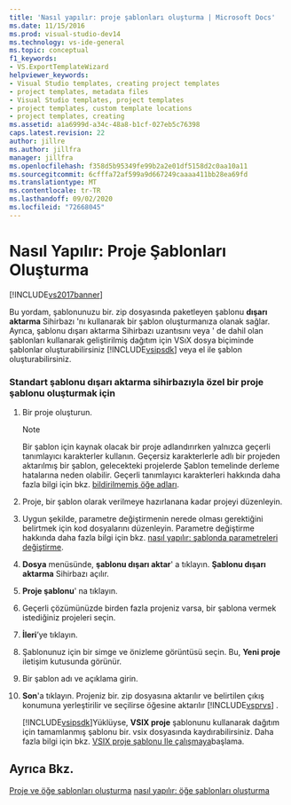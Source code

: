 ```yaml
---
title: 'Nasıl yapılır: proje şablonları oluşturma | Microsoft Docs'
ms.date: 11/15/2016
ms.prod: visual-studio-dev14
ms.technology: vs-ide-general
ms.topic: conceptual
f1_keywords:
- VS.ExportTemplateWizard
helpviewer_keywords:
- Visual Studio templates, creating project templates
- project templates, metadata files
- Visual Studio templates, project templates
- project templates, custom template locations
- project templates, creating
ms.assetid: a1a6999d-a34c-48a8-b1cf-027eb5c76398
caps.latest.revision: 22
author: jillre
ms.author: jillfra
manager: jillfra
ms.openlocfilehash: f358d5b95349fe99b2a2e01df5158d2c0aa10a11
ms.sourcegitcommit: 6cfffa72af599a9d667249caaaa411bb28ea69fd
ms.translationtype: MT
ms.contentlocale: tr-TR
ms.lasthandoff: 09/02/2020
ms.locfileid: "72668045"
---
```

# <a name="how-to-create-project-templates"></a>Nasıl Yapılır: Proje Şablonları Oluşturma
[!INCLUDE[vs2017banner](../includes/vs2017banner.md)]

Bu yordam, şablonunuzu bir. zip dosyasında paketleyen şablonu **dışarı aktarma** Sihirbazı 'nı kullanarak bir şablon oluşturmanıza olanak sağlar. Ayrıca, şablonu dışarı aktarma Sihirbazı uzantısını veya ' de dahil olan şablonları kullanarak geliştirilmiş dağıtım için VSıX dosya biçiminde şablonlar oluşturabilirsiniz [!INCLUDE[vsipsdk](../includes/vsipsdk-md.md)] veya el ile şablon oluşturabilirsiniz.

### <a name="to-create-a-custom-project-template-with-the-standard-export-template-wizard"></a>Standart şablonu dışarı aktarma sihirbazıyla özel bir proje şablonu oluşturmak için

1. Bir proje oluşturun.

    > [!NOTE]
    > Bir şablon için kaynak olacak bir proje adlandırırken yalnızca geçerli tanımlayıcı karakterler kullanın. Geçersiz karakterlerle adlı bir projeden aktarılmış bir şablon, gelecekteki projelerde Şablon temelinde derleme hatalarına neden olabilir. Geçerli tanımlayıcı karakterleri hakkında daha fazla bilgi için bkz. [bildirilmemiş öğe adları](https://msdn.microsoft.com/library/09d8843b-c0dc-4afe-9dab-87c439a69e66).

2. Proje, bir şablon olarak verilmeye hazırlanana kadar projeyi düzenleyin.

3. Uygun şekilde, parametre değiştirmenin nerede olması gerektiğini belirtmek için kod dosyalarını düzenleyin. Parametre değiştirme hakkında daha fazla bilgi için bkz. [nasıl yapılır: şablonda parametreleri değiştirme](../ide/how-to-substitute-parameters-in-a-template.md).

4. **Dosya** menüsünde, **şablonu dışarı aktar**' a tıklayın. **Şablonu dışarı aktarma** Sihirbazı açılır.

5. **Proje şablonu**' na tıklayın.

6. Geçerli çözümünüzde birden fazla projeniz varsa, bir şablona vermek istediğiniz projeleri seçin.

7. **İleri**’ye tıklayın.

8. Şablonunuz için bir simge ve önizleme görüntüsü seçin. Bu, **Yeni proje** iletişim kutusunda görünür.

9. Bir şablon adı ve açıklama girin.

10. **Son**'a tıklayın. Projeniz bir. zip dosyasına aktarılır ve belirtilen çıkış konumuna yerleştirilir ve seçilirse öğesine aktarılır [!INCLUDE[vsprvs](../includes/vsprvs-md.md)] .

     [!INCLUDE[vsipsdk](../includes/vsipsdk-md.md)]Yüklüyse, **VSIX proje** şablonunu kullanarak dağıtım için tamamlanmış şablonu bir. vsix dosyasında kaydırabilirsiniz. Daha fazla bilgi için bkz. [VSIX proje şablonu Ile çalışmaya](../extensibility/getting-started-with-the-vsix-project-template.md)başlama.

## <a name="see-also"></a>Ayrıca Bkz.
 [Proje ve öğe şablonları oluşturma](../ide/creating-project-and-item-templates.md) [nasıl yapılır: öğe şablonları oluşturma](../ide/how-to-create-item-templates.md)
